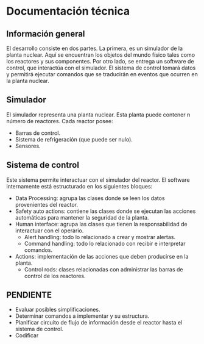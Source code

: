 # Documentación técnica

## Información general

El desarrollo consiste en dos partes. La primera, es un simulador de la planta nuclear. Aquí se encuentran los objetos del mundo físico tales como los reactores y sus componentes. Por otro lado, se entrega un software de control, que interactúa con el simulador. El sistema de control tomará datos y permitirá ejecutar comandos que se traducirán en eventos que ocurren en la planta nuclear.

## Simulador

El simulador representa una planta nuclear. Esta planta puede contener n número de reactores. Cada reactor posee:

- Barras de control.
- Sistema de refrigeración (que puede ser nulo).
- Sensores.

## Sistema de control

Este sistema permite interactuar con el simulador del reactor. El software internamente está estructurado en los siguientes bloques:

- Data Processing: agrupa las clases donde se leen los datos provenientes del reactor.
- Safety auto actions: contiene las clases donde se ejecutan las acciones automáticas para mantener la seguridad de la planta.
- Human interface: agrupa las clases que tienen la responsabilidad de interactuar con el operario.
  - Alert handling: todo lo relacionado a crear y mostrar alertas.
  - Command handling: todo lo relacionado con recibir e interpretar comandos.
- Actions: implementación de las acciones que deben producirse en la planta.
  - Control rods: clases relacionadas con administrar las barras de control de los reactores.

## PENDIENTE

- Evaluar posibles simplificaciones.
- Determinar comandos a implementar y su estructura.
- Planificar circuito de flujo de información desde el reactor hasta el sistema de control.
- Codificar
